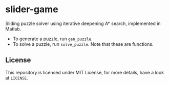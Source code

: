 # slider-game
Sliding puzzle solver using iterative deepening A* search, implemented in Matlab. 

- To generate a puzzle, run ``gen_puzzle``. 
- To solve a puzzle, run ``solve_puzzle``. 
Note that these are functions. 

## License
This repository is licensed under MIT License, for more details, have a look at ``LICENSE``. 
